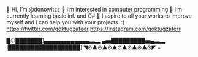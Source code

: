 👋 Hi, I’m @donowitzz
👀 I’m interested in computer programming
🌱 I’m currently learning basic inf. and C#
💞️ I aspire to all your works to improve myself and i can help you with your projects. :)
https://twitter.com/goktugzafeer 
https://instagram.com/goktugzaferr

  █۞███████]▄▄▄▄▄▄▄▄▄▄▄▄▃▂
 ▄▅█████████▅▄▃▂
I███████████████████] 
◥⊙▲⊙▲⊙▲⊙▲⊙▲⊙▲⊙◤ =
 
<!---
donowitzz/donowitzz is a ✨ special ✨ repository because its `README.md` (this file) appears on your GitHub profile.
You can click the Preview link to take a look at your changes.
--->
